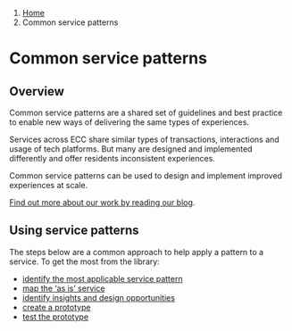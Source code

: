 1. [Home](/docs/core/contents)
2. Common service patterns

# Common service patterns

## Overview
Common service patterns are a shared set of guidelines and best practice to enable new ways of delivering the same types of experiences.

Services across ECC share similar types of transactions, interactions and usage of tech platforms. But many are designed and implemented differently and offer residents inconsistent experiences.

Common service patterns can be used to design and implement improved experiences at scale.

[Find out more about our work by reading our blog](https://servicedesign.blog.essex.gov.uk/tag/service-patterns/).

## Using service patterns

The steps below are a common approach to help apply a pattern to a service. To get the most from the library:

* [identify the most applicable service pattern](/docs/core/common-service-patterns/identify-patterns)
* [map the ‘as is’ service](/docs/core/common-service-patterns/map-as-is)
* [identify insights and design opportunities](/docs/core/common-service-patterns/identify-insights-and-design-opportunities)
* [create a prototype](/docs/core/common-service-patterns/create-a-prototype)
* [test the prototype](/docs/core/common-service-patterns/test-the-prototype)
